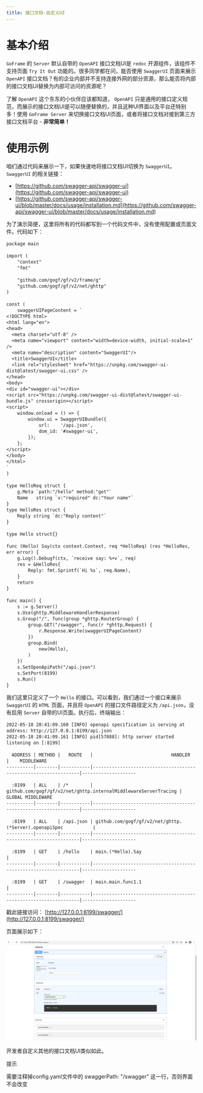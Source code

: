 ```yaml
---
title: 接口文档-自定义UI
---
```


# 基本介绍

`GoFrame` 的 `Server` 默认自带的 `OpenAPI` 接口文档UI是 `redoc` 开源组件，该组件不支持页面 `Try It Out` 功能的。很多同学都在问，能否使用 `SwaggerUI` 页面来展示 `OpenAPI` 接口文档？有的企业内部并不支持连接外网的部分资源，那么能否将内部的接口文档UI替换为内部可访问的资源呢？

了解 `OpenAPI` 这个东东的小伙伴应该都知道， `OpenAPI` 只是通用的接口定义规范，而展示的接口文档UI是可以随便替换的，并且这种UI界面以及平台还特别多！使用 `GoFrame Server` 来切换接口文档UI页面，或者将接口文档对接到第三方接口文档平台 - **非常简单！**

# 使用示例

咱们通过代码来展示一下，如果快速地将接口文档UI切换为 `SwaggerUI`。 `SwaggerUI` 的相关链接：

- [https://github.com/swagger-api/swagger-ui](https://github.com/swagger-api/swagger-ui)
- [https://github.com/swagger-api/swagger-ui/blob/master/docs/usage/installation.md](https://github.com/swagger-api/swagger-ui/blob/master/docs/usage/installation.md)

为了演示简便，这里将所有的代码都写到一个代码文件中，没有使用配置或页面文件。代码如下：

```
package main

import (
	"context"
	"fmt"

	"github.com/gogf/gf/v2/frame/g"
	"github.com/gogf/gf/v2/net/ghttp"
)

const (
	swaggerUIPageContent = `
<!DOCTYPE html>
<html lang="en">
<head>
  <meta charset="utf-8" />
  <meta name="viewport" content="width=device-width, initial-scale=1" />
  <meta name="description" content="SwaggerUI"/>
  <title>SwaggerUI</title>
  <link rel="stylesheet" href="https://unpkg.com/swagger-ui-dist@latest/swagger-ui.css" />
</head>
<body>
<div id="swagger-ui"></div>
<script src="https://unpkg.com/swagger-ui-dist@latest/swagger-ui-bundle.js" crossorigin></script>
<script>
	window.onload = () => {
		window.ui = SwaggerUIBundle({
			url:    '/api.json',
			dom_id: '#swagger-ui',
		});
	};
</script>
</body>
</html>
`
)

type HelloReq struct {
	g.Meta `path:"/hello" method:"get"`
	Name   string `v:"required" dc:"Your name"`
}
type HelloRes struct {
	Reply string `dc:"Reply content"`
}

type Hello struct{}

func (Hello) Say(ctx context.Context, req *HelloReq) (res *HelloRes, err error) {
	g.Log().Debugf(ctx, `receive say: %+v`, req)
	res = &HelloRes{
		Reply: fmt.Sprintf(`Hi %s`, req.Name),
	}
	return
}

func main() {
	s := g.Server()
 	s.Use(ghttp.MiddlewareHandlerResponse)
	s.Group("/", func(group *ghttp.RouterGroup) {
		group.GET("/swagger", func(r *ghttp.Request) {
			r.Response.Write(swaggerUIPageContent)
		})
		group.Bind(
			new(Hello),
		)
	})
	s.SetOpenApiPath("/api.json")
	s.SetPort(8199)
	s.Run()
}
```

我们这里只定义了一个 `Hello` 的接口。可以看到，我们通过一个接口来展示 `SwaggerUI` 的 `HTML` 页面，并且将 `OpenAPI` 的接口文件路径定义为 `/api.json`，没有启用 `Server` 自带的UI页面。执行后，终端输出：

```
2022-05-18 20:41:09.160 [INFO] openapi specification is serving at address: http://127.0.0.1:8199/api.json
2022-05-18 20:41:09.161 [INFO] pid[57888]: http server started listening on [:8199]

  ADDRESS | METHOD |   ROUTE   |                             HANDLER                             |    MIDDLEWARE
----------|--------|-----------|-----------------------------------------------------------------|--------------------

  :8199   | ALL    | /*        | github.com/gogf/gf/v2/net/ghttp.internalMiddlewareServerTracing | GLOBAL MIDDLEWARE
----------|--------|-----------|-----------------------------------------------------------------|--------------------

  :8199   | ALL    | /api.json | github.com/gogf/gf/v2/net/ghttp.(*Server).openapiSpec           |
----------|--------|-----------|-----------------------------------------------------------------|--------------------

  :8199   | GET    | /hello    | main.(*Hello).Say                                               |
----------|--------|-----------|-----------------------------------------------------------------|--------------------

  :8199   | GET    | /swagger  | main.main.func1.1                                               |
----------|--------|-----------|-----------------------------------------------------------------|--------------------

```

戳此链接访问： [http://127.0.0.1:8199/swagger/](http://127.0.0.1:8199/swagger/)

页面展示如下：

![](/download/attachments/47703685/image2022-5-18_21-6-48.png?version=1&modificationDate=1652879018238&api=v2)

开发者自定义其他的接口文档UI类似如此。

提示

需要注释掉config.yaml文件中的 swaggerPath: "/swagger" 这一行，否则界面不会改变